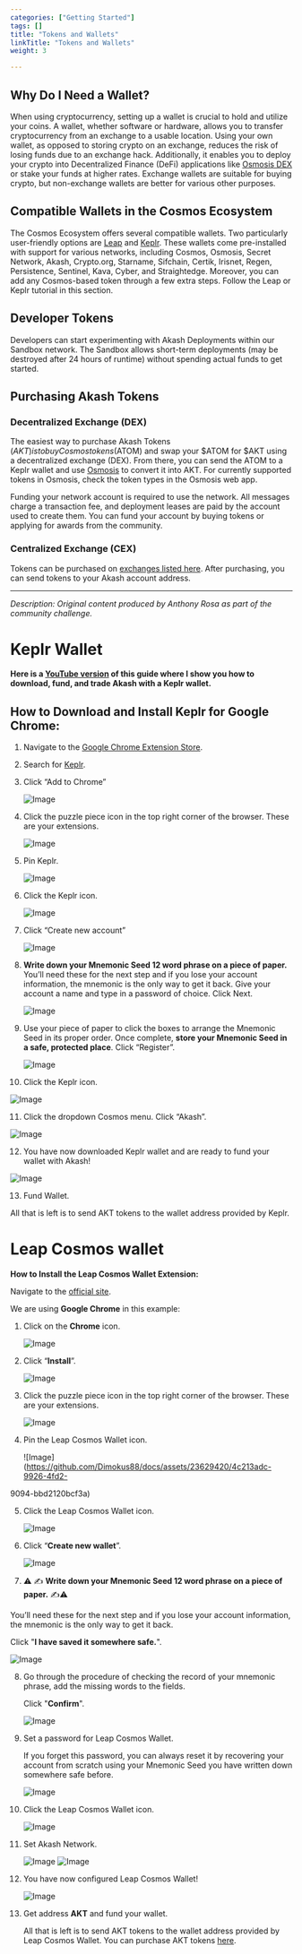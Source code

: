 ```yaml
---
categories: ["Getting Started"]
tags: []
title: "Tokens and Wallets"
linkTitle: "Tokens and Wallets"
weight: 3

---
```


## Why Do I Need a Wallet?

When using cryptocurrency, setting up a wallet is crucial to hold and utilize your coins. A wallet, whether software or hardware, allows you to transfer cryptocurrency from an exchange to a usable location. Using your own wallet, as opposed to storing crypto on an exchange, reduces the risk of losing funds due to an exchange hack. Additionally, it enables you to deploy your crypto into Decentralized Finance (DeFi) applications like [Osmosis DEX](https://app.osmosis.zone) or stake your funds at higher rates. Exchange wallets are suitable for buying crypto, but non-exchange wallets are better for various other purposes.

## Compatible Wallets in the Cosmos Ecosystem

The Cosmos Ecosystem offers several compatible wallets. Two particularly user-friendly options are [Leap](#leap-cosmos-wallet) and [Keplr](#keplr-wallet). These wallets come pre-installed with support for various networks, including Cosmos, Osmosis, Secret Network, Akash, Crypto.org, Starname, Sifchain, Certik, Irisnet, Regen, Persistence, Sentinel, Kava, Cyber, and Straightedge. Moreover, you can add any Cosmos-based token through a few extra steps. Follow the Leap or Keplr tutorial in this section.

## Developer Tokens

Developers can start experimenting with Akash Deployments within our Sandbox network. The Sandbox allows short-term deployments (may be destroyed after 24 hours of runtime) without spending actual funds to get started.



## Purchasing Akash Tokens

### Decentralized Exchange (DEX)

The easiest way to purchase Akash Tokens ($AKT) is to buy Cosmos tokens ($ATOM) and swap your $ATOM for $AKT using a decentralized exchange (DEX). From there, you can send the ATOM to a Keplr wallet and use [Osmosis](https://app.osmosis.zone/) to convert it into AKT. For currently supported tokens in Osmosis, check the token types in the Osmosis web app.

Funding your network account is required to use the network. All messages charge a transaction fee, and deployment leases are paid by the account used to create them. You can fund your account by buying tokens or applying for awards from the community.

### Centralized Exchange (CEX)

Tokens can be purchased on [exchanges listed here](https://akash.network/token). After purchasing, you can send tokens to your Akash account address.

---

*Description: Original content produced by Anthony Rosa as part of the community challenge.*

# Keplr Wallet

**Here is a [YouTube version](https://www.youtube.com/watch?v=KGu3wiwcxNc\&t=642s) of this guide where I show you how to download, fund, and trade Akash with a Keplr wallet.**

## How to Download and Install Keplr for Google Chrome:

1. Navigate to the [Google Chrome Extension Store](https://chrome.google.com/webstore/category/extensions?hl=en).
2. Search for [Keplr](https://chrome.google.com/webstore/detail/keplr/dmkamcknogkgcdfhhbddcghachkejeap?hl=en).
3. Click “Add to Chrome”

   ![Image](https://miro.medium.com/max/1400/1*b-gl3aaJpxx4_VAK4T58QA.png)

4. Click the puzzle piece icon in the top right corner of the browser. These are your extensions.

   ![Image](https://miro.medium.com/max/408/1*6TXuj66rkr9uDZ3K3U6x_A.png)

5. Pin Keplr.

   ![Image](https://miro.medium.com/max/600/1*A3LlAK2TNjx4jGEgK5HCiw.png)

6. Click the Keplr icon.

   ![Image](https://miro.medium.com/max/272/1*fUjYWaDxVltwkbu_LWjsvg.png)

7. Click “Create new account”

   ![Image](https://miro.medium.com/max/1288/1*eu6QM_p5jbeorJQTWXMNXg.png)

8. **Write down your Mnemonic Seed 12 word phrase on a piece of paper.** You’ll need these for the next step and if you lose your account information, the mnemonic is the only way to get it back. Give your account a name and type in a password of choice. Click Next.

   ![Image](https://miro.medium.com/max/1400/1*3j8sS3D8YIJbBhNsb2uiig.png)

9. Use your piece of paper to click the boxes to arrange the Mnemonic Seed in its proper order. Once complete, **store your Mnemonic Seed in a safe, protected place**. Click “Register”.

   ![Image](https://miro.medium.com/max/1400/1*8ax_97-t6IRo2mWw7HV1cg.png)

10. Click the Keplr icon.

   ![Image](https://miro.medium.com/max/272/1*OFgsSrkW2yYXQHujo9uI4Q.png)

11. Click the dropdown Cosmos menu. Click “Akash”.

   ![Image](https://miro.medium.com/max/744/1*PPobLOFbdYCNhXEyWmTxxw.png)

12. You have now downloaded Keplr wallet and are ready to fund your wallet with Akash!

   ![Image](https://miro.medium.com/max/736/1*kF2UUXQgSei23dqutkDNVg.png)

13. Fund Wallet.

   All that is left is to send AKT tokens to the wallet address provided by Keplr.

# Leap Cosmos wallet

**How to Install the Leap Cosmos Wallet Extension:**

Navigate to the [official site](https://www.leapwallet.io/#inpage-download).

We are using **Google Chrome** in this example:

1. Click on the **Chrome** icon.

   ![Image](https://github.com/Dimokus88/docs/assets/23629420/2e23aa24-6ea4-42a2-a70f-e4497fd911b0)

2. Click “**Install**”.

   ![Image](https://github.com/Dimokus88/docs/assets/23629420/4443a3f0-70fa-4e82-a732-fcc4552561a4)
   
3. Click the puzzle piece icon in the top right corner of the browser. These are your extensions.

   ![Image](https://github.com/Dimokus88/docs/assets/23629420/e2a09fbf-9cab-4fe2-af15-e3990b789800)

4. Pin the Leap Cosmos Wallet icon.

   ![Image](https://github.com/Dimokus88/docs/assets/23629420/4c213adc-9926-4fd2-

9094-bbd2120bcf3a)

5. Click the Leap Cosmos Wallet icon.

   ![Image](https://github.com/Dimokus88/docs/assets/23629420/2168c244-2253-4e37-9d00-bc29a50e1dbb)

6. Click “**Create new wallet**”.

   ![Image](https://github.com/Dimokus88/docs/assets/23629420/d6c722fc-e526-479b-ae63-f83ce0696dd9)

7.  ⚠️ ✍️ **Write down your Mnemonic Seed 12 word phrase on a piece of paper.** ✍️⚠️  

   You’ll need these for the next step and if you lose your account information, the mnemonic is the only way to get it back. 

   Click "**I have saved it somewhere safe.**".

   ![Image](https://github.com/Dimokus88/docs/assets/23629420/08048f1c-4293-48a3-91fa-e0ec16c199f4)

8. Go through the procedure of checking the record of your mnemonic phrase, add the missing words to the fields. 

   Click "**Confirm**".

   ![Image](https://github.com/Dimokus88/docs/assets/23629420/42638118-746d-40e0-ba07-e4fcb5bdfb0a)

9. Set a password for Leap Cosmos Wallet. 

   If you forget this password, you can always reset it by recovering your account from scratch using your Mnemonic Seed you have written down somewhere safe before.

   ![Image](https://github.com/Dimokus88/docs/assets/23629420/5972f45b-7034-4dc0-85b4-1f8b92992fdf)

10. Click the Leap Cosmos Wallet icon.

    ![Image](https://github.com/Dimokus88/docs/assets/23629420/2168c244-2253-4e37-9d00-bc29a50e1dbb)

11. Set Akash Network.

    ![Image](https://github.com/Dimokus88/docs/assets/23629420/d0479e4e-ddeb-4374-a6d5-27fd34ec4b3a)
    ![Image](https://github.com/Dimokus88/docs/assets/23629420/6cb03209-a7f3-422e-9bb6-917f27d91d9c)

12. You have now configured Leap Cosmos Wallet!

    ![Image](https://github.com/Dimokus88/docs/assets/23629420/511254dc-9cf7-4b1e-ba21-5dca3c831a08)

13. Get address **AKT** and fund your wallet.

    All that is left is to send AKT tokens to the wallet address provided by Leap Cosmos Wallet. 
    You can purchase AKT tokens [here](https://akash.network/token/#buying-akt).
